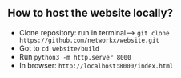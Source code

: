## How to host the website locally?

- Clone repository: run in terminal--> `git clone https://github.com/networkx/website.git`
- Got to `cd website/build`
- Run `python3 -m http.server 8000`
- In browser: `http://localhost:8000/index.html`
